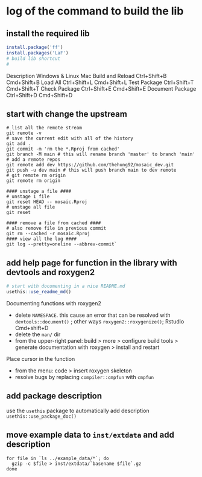 # log of the command to build the lib

## install the required lib

```R
install.package('ff')
install.packages('LaF')
# build lib shortcut
# 
```

Description       Windows & Linux     Mac
Build and Reload  Ctrl+Shift+B        Cmd+Shift+B
Load All          Ctrl+Shift+L        Cmd+Shift+L
Test Package      Ctrl+Shift+T        Cmd+Shift+T
Check Package     Ctrl+Shift+E        Cmd+Shift+E
Document Package  Ctrl+Shift+D        Cmd+Shift+D

## start with change the upstream

```shell
# list all the remote stream
git remote -v
# save the current edit with all of the history
git add .
git commit -m 'rm the *.Rproj from cached'
git branch -M main # this will rename branch 'master' to branch 'main'
# add a remote repos
git remote add dev https://github.com/thehung92/mosaic_dev.git
git push -u dev main # this will push branch main to dev remote
# git remote rm origin
git remote rm origin

#### unstage a file ####
# unstage 1 file
git reset HEAD -- mosaic.Rproj
# unstage all file
git reset

#### remove a file from cached ####
# also remove file in previous commit
git rm --cached -r mosaic.Rproj
#### view all the log ####
git log --pretty=oneline --abbrev-commit`
```

## add help page for function in the library with devtools and roxygen2

```r
# start with documenting in a nice README.md
usethis::use_readme_md()
```
Documenting functions with roxygen2

- delete `NAMESPACE`. this cause an error that can be resolved with `devtools::document()` ; other ways `roxygen2::roxygenize()`; Rstudio Cmd+shift+D
- delete the `man/` dir
- from the upper-right panel: build > more > configure build tools > generate documentation with roxygen > install and restart

Place cursor in the function

- from the menu: code > insert roxygen skeleton
- resolve bugs by replacing `compiler::cmpfun` with `cmpfun`

## add package description

use the `usethis` package to automatically add description `usethis::use_package_doc()`

## move example data to `inst/extdata` and add description

```shell
for file in `ls ../example_data/*`; do
  gzip -c $file > inst/extdata/`basename $file`.gz
done
```
